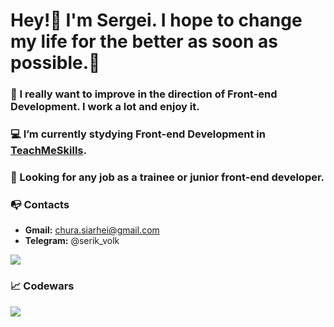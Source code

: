 # Hey!👋 I'm Sergei. I hope to change my life for the better as soon as possible.💪  

### 🧠 I really want to improve in the direction of Front-end Development. I work a lot and enjoy it.

### 💻 I’m currently stydying Front-end Development in [TeachMeSkills](https://teachmeskills.by/).

### 🔭 Looking for any job as a trainee or junior front-end developer.

### 📭 Contacts 
- **Gmail:** chura.siarhei@gmail.com
- **Telegram:** @serik_volk

<img src='https://github-readme-stats.vercel.app/api?username=siarheichura&&show_icons=true&hide_border=true'>

### 📈 Codewars
<img src='https://www.codewars.com/users/seriy_volk/badges/large'>